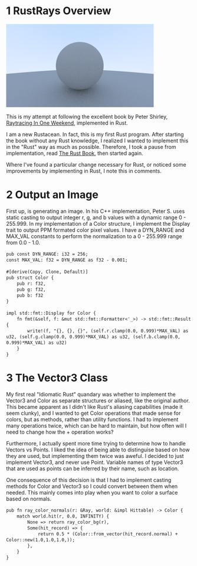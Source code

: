# 1 RustRays Overview

![Current Render](/readme-files/image.png)

This is my attempt at following the excellent book by Peter Shirley, [Raytracing In One Weekend](https://raytracing.github.io/books/RayTracingInOneWeekend.html), implemented in Rust.

I am a new Rustacean. In fact, this is my first Rust program. After starting the book without any Rust knowledge, I realized I wanted to implement this in the "Rust" way as much as possible.  Therefore, I took a pause from implementation, read [The Rust Book](https://doc.rust-lang.org/stable/book/), then started again.  

Where I've found a particular change necessary for Rust, or noticed some improvements by implementing in Rust, I note this in comments.

# 2 Output an Image

First up, is generating an image. In his C++ implementation, Peter S. uses static casting to output integer r, g, and b values with a dynamic range 0 - 255.999. In my implementation of a Color structure, I implement the Display trait to output PPM formated color pixel values. I have a DYN_RANGE and MAX_VAL constants to perform the normalization to a 0 - 255.999 range from 0.0 - 1.0.

```
pub const DYN_RANGE: i32 = 256;
const MAX_VAL: f32 = DYN_RANGE as f32 - 0.001;

#[derive(Copy, Clone, Default)]
pub struct Color {
    pub r: f32,
    pub g: f32,
    pub b: f32
}

impl std::fmt::Display for Color {
    fn fmt(&self, f: &mut std::fmt::Formatter<'_>) -> std::fmt::Result {
        write!(f, "{}, {}, {}", (self.r.clamp(0.0, 0.999)*MAX_VAL) as u32, (self.g.clamp(0.0, 0.999)*MAX_VAL) as u32, (self.b.clamp(0.0, 0.999)*MAX_VAL) as u32)
    }
}
```

# 3 The Vector3 Class

My first real "Idiomatic Rust" quandary was whether to implement the Vector3 and Color as separate structures or aliased, like the original author. This became apparent as I didn't like Rust's aliasing capabilities (made it seem clunky), and I wanted to get Color operations that made sense for colors, but as methods, rather than utility functions.  I had to implement many operations twice, which can be hard to maintain, but how often will I need to change how the + operation works? 

Furthermore, I actually spent more time trying to determine how to handle Vectors vs Points.  I liked the idea of being able to distinguise based on how they are used, but implementing them twice was aweful. I decided to just implement Vector3, and never use Point.  Variable names of type Vector3 that are used as points can be inferred by their name, such as location.

One consequence of this decision is that I had to implement casting methods for Color and Vector3 so I could convert between them when needed. This mainly comes into play when you want to color a surface based on normals.

```
pub fn ray_color_normals(r: &Ray, world: &impl Hittable) -> Color {
    match world.hit(r, 0.0, INFINITY) {
        None => return ray_color_bg(r),
        Some(hit_record) => {
            return 0.5 * (Color::from_vector(hit_record.normal) + Color::new(1.0,1.0,1.0,));
        },
    }
}
```
